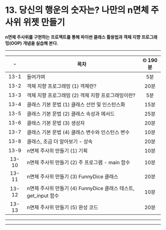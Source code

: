 # 13. 당신의 행운의 숫자는? 나만의 n면체 주사위 위젯 만들기

**n면체 주사위를 구현하는 프로젝트를 통해 파이썬 클래스 활용법과 객체 지향 프로그래밍(OOP) 개념을 실습해 본다.**

---

|-|목차|⏲ 190분|
|:---:|---|:---:|
|13-1| 들어가며 | 5분|
|13-2| 객체 지향 프로그래밍 (1) 객체란? | 20분|
|13-3| 객체 지향 프로그래밍 (2) 객체 지향 프로그래밍이란? | 5분|
|13-4| 클래스 기본 문법 (1) 클래스 선언 및 인스턴스화 | 15분|
|13-5| 클래스 기본 문법 (2) 클래스 속성과 메서드 | 25분|
|13-6| 클래스 기본 문법 (3) 생성자 | 20분|
|13-7| 클래스 기본 문법 (4) 클래스 변수와 인스턴스 변수 | 10분|
|13-8| 클래스, 조금 더 알아보기 - 상속 | 20분|
|13-9| n면체 주사위 만들기 (1) 기획 | 10분|
|13-10| n면체 주사위 만들기 (2) 주 프로그램 - main 함수 | 10분|
|13-11| n면체 주사위 만들기 (3) FunnyDice 클래스 | 20분|
|13-12| n면체 주사위 만들기 (4) FunnyDice 클래스 테스트, get_input 함수 | 10분|
|13-13| n면체 주사위 만들기 (5) 완성 코드 | 20분|


---


---


